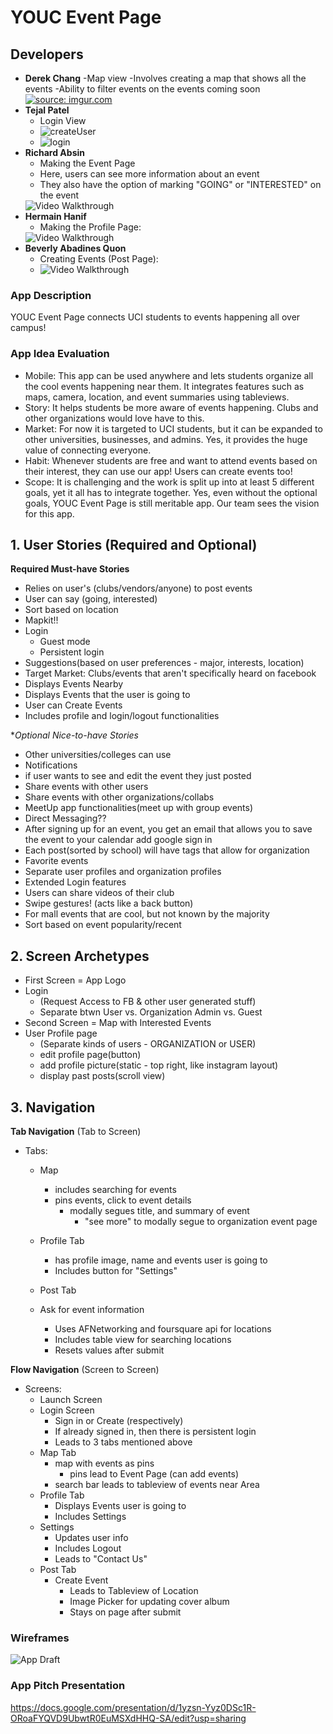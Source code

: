 # YOUC Event Page

## Developers
* **Derek Chang**
   -Map view
   -Involves creating a map that shows all the events
   -Ability to filter events on the events coming soon
   <a href="https://imgur.com/E7lJxcl"><img src="https://i.imgur.com/E7lJxcl.gif" title="source: imgur.com" /></a>
* **Tejal Patel**
   - Login View
   - ![createUser](loginPage.gif)
   - ![login](loginPage2.gif)
* **Richard Absin**
   - Making the Event Page
   - Here, users can see more information about an event
   - They also have the option of marking "GOING" or "INTERESTED" on the event
   <img src='https://github.com/BeverlyAb/YOUC_Event_Page/blob/master/EventsViewController.gif' width ='' alt='Video Walkthrough' />
* **Hermain Hanif**
   - Making the Profile Page:
   <img src='http://g.recordit.co/39HI1wSSB0.gif' title='Video Walkthrough' width='' alt='Video Walkthrough' />
* **Beverly Abadines Quon**
   - Creating Events (Post Page):
   -  <img src='https://i.imgur.com/b8Vpxqq.gif' title='Video Walkthrough' width='' alt='Video Walkthrough' />

### App Description
YOUC Event Page connects UCI students to events happening all over campus!

### App Idea Evaluation
- Mobile: This app can be used anywhere and lets students organize all the cool events happening near them. 
It integrates features such as maps, camera, location, and event summaries using tableviews.
- Story: It helps students be more aware of events happening. Clubs and other organizations would love have to this.
- Market: For now it is targeted to UCI students, but it can be expanded to other universities, businesses, and admins.
   Yes, it provides the huge value of connecting everyone. 
- Habit: Whenever students are free and want to attend events based on their interest, they can use our app! Users can create events too! 
- Scope: It is challenging and the work is split up into at least 5 different goals, yet it all has to integrate  together. 
Yes, even without the optional goals, YOUC Event Page is still meritable app. Our team sees the vision for this app. 

## 1. User Stories (Required and Optional)

**Required Must-have Stories**

* Relies on user's (clubs/vendors/anyone) to post events
* User can say (going, interested)
* Sort based on location
* Mapkit!!
* Login
    * Guest mode
    * Persistent login
* Suggestions(based on user preferences - major, interests, location)
* Target Market: Clubs/events that aren't specifically heard on facebook
* Displays Events Nearby
* Displays Events that the user is going to
* User can Create Events
* Includes profile and login/logout functionalities

**Optional Nice-to-have Stories*
 * Other universities/colleges can use
 * Notifications
 * if user wants to see and edit the event they just posted
 * Share events with other users 
 * Share events with other organizations/collabs 
 * MeetUp app functionalities(meet up with group events)
 * Direct Messaging??
 * After signing up for an event, you get an email that allows you to save the event to your calendar
 add google sign in
 * Each post(sorted by school) will have tags that allow for organization
 * Favorite events
 * Separate user profiles and organization profiles
 * Extended Login features
 * Users can share videos of their club
 * Swipe gestures! (acts like a back button)
 * For mall events that are cool, but not known by the majority
 * Sort based on event popularity/recent
 
 
 

## 2. Screen Archetypes

 * First Screen = App Logo
 * Login 
     * (Request Access to FB & other user generated stuff)
     * Separate btwn User vs. Organization Admin vs. Guest
* Second Screen = Map with Interested Events 
 * User Profile page
     * (Separate kinds of users - ORGANIZATION or USER)
     * edit profile page(button)
     * add profile picture(static - top right, like instagram layout)
     * display past posts(scroll view)

## 3. Navigation

**Tab Navigation** (Tab to Screen)
* Tabs:
  * Map
    * includes searching for events
    * pins events, click to event details 
      * modally segues title, and summary of event
         * "see more" to modally segue to organization event page
     
   * Profile Tab
      * has profile image, name and events user is going to
      * Includes button for "Settings"
   * Post Tab
   * Ask for event information
      * Uses AFNetworking and foursquare api for locations
      * Includes table view for searching locations
      * Resets values after submit

**Flow Navigation** (Screen to Screen)
* Screens:
  * Launch Screen
  * Login Screen
    * Sign in or Create (respectively) 
    * If already signed in, then there is persistent login
    * Leads to 3 tabs mentioned above  
  * Map Tab
    * map with events as pins
      * pins lead to Event Page (can add events)
    * search bar leads to tableview of events near Area
  * Profile Tab
    * Displays Events user is going to 
    * Includes Settings
  * Settings 
    * Updates user info
    * Includes Logout
    * Leads to "Contact Us" 
  * Post Tab
    * Create Event
      * Leads to Tableview of Location
      * Image Picker for updating cover album
      * Stays on page after submit
       
### Wireframes
![App Draft](ScreenTransitions.jpeg)

### App Pitch Presentation
https://docs.google.com/presentation/d/1yzsn-Yyz0DSc1R-ORoaFYQVD9UbwtR0EuMSXdHHQ-SA/edit?usp=sharing

